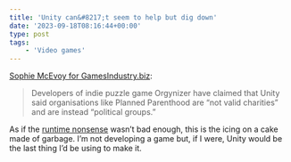 ```yaml
---
title: 'Unity can&#8217;t seem to help but dig down'
date: '2023-09-18T08:16:44+00:00'
type: post
tags:
    - 'Video games'
---
```


[Sophie McEvoy for GamesIndustry.biz](https://www.gamesindustry.biz/unity-reportedly-told-dev-planned-parenthood-and-childrens-hospital-are-not-not-valid-charities):

> Developers of indie puzzle game Orgynizer have claimed that Unity said organisations like Planned Parenthood are “not valid charities” and are instead “political groups.”

As if the [runtime nonsense](https://blog.unity.com/news/plan-pricing-and-packaging-updates) wasn’t bad enough, this is the icing on a cake made of garbage. I’m not developing a game but, if I were, Unity would be the last thing I’d be using to make it.